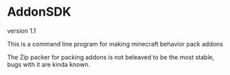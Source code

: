 # AddonSDK
version 1.1

This is a command line program for making minecraft behavior pack addons 

The Zip packer for packing addons is not beleaved to be the most stable, bugs with it are kinda known.
